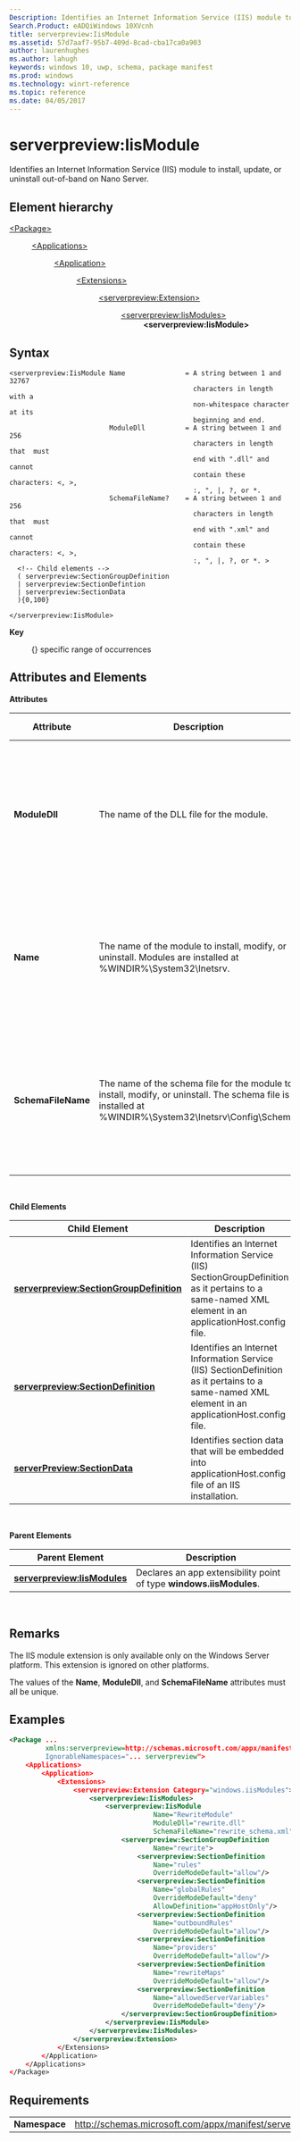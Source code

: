```yaml
---
Description: Identifies an Internet Information Service (IIS) module to install, update, or uninstall out-of-band on Nano Server.
Search.Product: eADQiWindows 10XVcnh
title: serverpreview:IisModule
ms.assetid: 57d7aaf7-95b7-409d-8cad-cba17ca0a903
author: laurenhughes
ms.author: lahugh
keywords: windows 10, uwp, schema, package manifest
ms.prod: windows
ms.technology: winrt-reference
ms.topic: reference
ms.date: 04/05/2017
---
```


# serverpreview:IisModule


Identifies an Internet Information Service (IIS) module to install, update, or uninstall out-of-band on Nano Server.

## Element hierarchy

<dl>
<dt><a href="element-package.md">&lt;Package&gt;</a></dt>
<dd>
<dl>
<dt><a href="element-applications.md">&lt;Applications&gt;</a></dt>
<dd>
<dl>
<dt><a href="element-application.md">&lt;Application&gt;</a></dt>
<dd>
<dl>
<dt><a href="element-1-extensions.md">&lt;Extensions&gt;</a></dt>
<dd>
<dl>
<dt><a href="element-serverpreview-extension-manual.md">&lt;serverpreview:Extension&gt;</a></dt>
<dd>
<dl>
<dt><a href="element-serverpreview-iismodules-manual.md">&lt;serverpreview:IisModules&gt;</a></dt>
<dd><b>&lt;serverpreview:IisModule&gt;</b></dd>
</dl>									
</dd>
</dl>
</dd>
</dl>
</dd>
</dl>
</dd>
</dl>
</dd>
</dl>

## Syntax


```
<serverpreview:IisModule Name               = A string between 1 and 32767 
                                              characters in length with a 
                                              non-whitespace character at its 
                                              beginning and end.  
                         ModuleDll          = A string between 1 and 256 
                                              characters in length that  must 
                                              end with ".dll" and cannot 
                                              contain these characters: <, >, 
                                              :, ", |, ?, or *.
                         SchemaFileName?    = A string between 1 and 256 
                                              characters in length that  must 
                                              end with ".xml" and cannot 
                                              contain these characters: <, >, 
                                              :, ", |, ?, or *. >
  <!-- Child elements -->
  ( serverpreview:SectionGroupDefinition
  | serverpreview:SectionDefintion
  | serverpreview:SectionData
  ){0,100}

</serverpreview:IisModule>
```

**Key**

          {} specific range of occurrences

## Attributes and Elements


**Attributes**

| Attribute          | Description                                                                                                                                               | Data type                                                                                                                                     | Required | Default value |
|--------------------|-----------------------------------------------------------------------------------------------------------------------------------------------------------|-----------------------------------------------------------------------------------------------------------------------------------------------|----------|---------------|
| **ModuleDll**      | The name of the DLL file for the module.                                                                                                                  | A string between 1 and 256 characters in length that must end with ".dll" and cannot contain these characters: &lt;, &gt;, :, ", |, ?, or \*. | Yes      |               |
| **Name**           | The name of the module to install, modify, or uninstall. Modules are installed at %WINDIR%\\System32\\Inetsrv.                                            | A string between 1 and 32767 characters in length with a non-whitespace character at its beginning and end.                                   | Yes      |               |
| **SchemaFileName** | The name of the schema file for the module to install, modify, or uninstall. The schema file is installed at %WINDIR%\\System32\\Inetsrv\\Config\\Schema. | A string between 1 and 256 characters in length that must end with ".xml" and cannot contain these characters: &lt;, &gt;, :, ", |, ?, or \*. | No       |               |

 

**Child Elements**

| Child Element                                                                                       | Description                                                                                                                                           |
|-----------------------------------------------------------------------------------------------------|-------------------------------------------------------------------------------------------------------------------------------------------------------|
| [**serverpreview:SectionGroupDefinition**](element-serverpreview-sectiongroupdefinition-manual.md) | Identifies an Internet Information Service (IIS) SectionGroupDefinition as it pertains to a same-named XML element in an applicationHost.config file. |
| [**serverpreview:SectionDefinition**](element-serverpreview-sectiondefinition-manual.md)           | Identifies an Internet Information Service (IIS) SectionDefinition as it pertains to a same-named XML element in an applicationHost.config file.      |
| [**serverPreview:SectionData**](element-serverpreview-sectiondata-manual.md)                       | Identifies section data that will be embedded into applicationHost.config file of an IIS installation.                                                |

 

**Parent Elements**

| Parent Element                                                              | Description                                                         |
|-----------------------------------------------------------------------------|---------------------------------------------------------------------|
| [**serverpreview:IisModules**](element-serverpreview-iismodules-manual.md) | Declares an app extensibility point of type **windows.iisModules**. |

 

## Remarks


The IIS module extension is only available only on the Windows Server platform. This extension is ignored on other platforms.

The values of the **Name**, **ModuleDll**, and **SchemaFileName** attributes must all be unique.

## Examples


```XML
<Package ...
         xmlns:serverpreview=http://schemas.microsoft.com/appx/manifest/serverpreview/windows10"  
         IgnorableNamespaces="... serverpreview">
    <Applications>
        <Application>
            <Extensions>
                <serverpreview:Extension Category="windows.iisModules">  
                    <serverpreview:IisModules>  
                        <serverpreview:IisModule 
                                    Name="RewriteModule"  
                                    ModuleDll="rewrite.dll"  
                                    SchemaFileName="rewrite_schema.xml">  
                            <serverpreview:SectionGroupDefinition 
                                    Name="rewrite">  
                                <serverpreview:SectionDefinition 
                                    Name="rules"  
                                    OverrideModeDefault="allow"/>  
                                <serverpreview:SectionDefinition 
                                    Name="globalRules"  
                                    OverrideModeDefault="deny"                    
                                    AllowDefinition="appHostOnly"/>  
                                <serverpreview:SectionDefinition 
                                    Name="outboundRules"  
                                    OverrideModeDefault="allow"/>  
                                <serverpreview:SectionDefinition 
                                    Name="providers"  
                                    OverrideModeDefault="allow"/>  
                                <serverpreview:SectionDefinition 
                                    Name="rewriteMaps"  
                                    OverrideModeDefault="allow"/>  
                                <serverpreview:SectionDefinition 
                                    Name="allowedServerVariables"                          
                                    OverrideModeDefault="deny"/>  
                            </serverpreview:SectionGroupDefinition>  
                        </serverpreview:IisModule>  
                    </serverpreview:IisModules> 
                </serverpreview:Extension>  
            </Extensions>
        </Application>
    </Applications>
</Package>
```

## Requirements


|               |                                                                    |
|---------------|--------------------------------------------------------------------|
| **Namespace** | http://schemas.microsoft.com/appx/manifest/serverpreview/windows10 |

 

 

 



